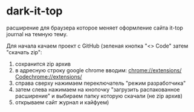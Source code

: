 # dark-it-top
расширение для браузера которое меняет оформление сайта it-top journal на темную тему.

Для начала качаем проект с GitHub (зеленая кнопка "<> Code" затем "скачать zip":
1. сохранится zip архив
2. в адресную строку google chrome вводим: <chrome://extensions/> <Codechrome://extensions/>
3. справа сверху нажимаем переключатель "режим разработчика"
4. затем слева нажимаем на кнопочку "загрузить распакованное расширение" и выбираем папку которую скачали (не zip архив)
5. открываем сайт журнал и кайфуем)
